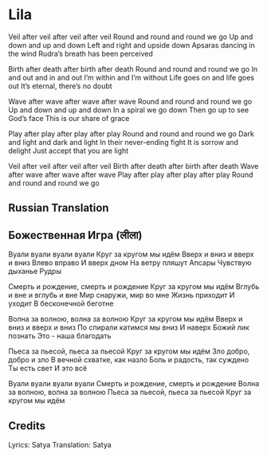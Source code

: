# Lila

Veil after veil after veil after veil
Round and round and round we go
Up and down and up and down
Left and right and upside down
Apsaras dancing in the wind
Rudra’s breath has been perceived

Birth after death after birth after death
Round and round and round we go
In and out and in and out
I’m within and I’m without
Life goes on and life goes out
It’s eternal, there’s no doubt

Wave after wave after wave after wave
Round and round and round we go
Up and down and up and down
In a spiral we go down
Then go up to see God’s face
This is our share of grace

Play after play after play after play
Round and round and round we go
Dark and light and dark and light
In their never-ending fight
It is sorrow and delight
Just accept that you are light

Veil after veil after veil after veil
Birth after death after birth after death
Wave after wave after wave after wave
Play after play after play after play
Round and round and round we go

## Russian Translation

## Божественная Игра (लीला)

Вуали вуали вуали вуали
Круг за кругом мы идём
Вверх и вниз и вверх и вниз
Влево вправо
И вверх дном
На ветру пляшут Апсары
Чувствую дыханье Рудры

Смерть и рождение, смерть и рождение
Круг за кругом мы идём
Вглубь и вне и вглубь и вне
Мир снаружи, мир во мне
Жизнь приходит
И уходит
B бесконечной беготне

Волна за волною, волна за волною
Круг за кругом мы идём
Вверх и вниз и вверх и вниз
По спирали катимся мы вниз
И наверх Божий лик познать
Это - наша благодать

Пьеса за пьесой, пьеса за пьесой
Круг за кругом мы идём
Зло добро, добро и зло
В вечной схватке, как назло
Боль и радость, так суждено
Ты есть свет
И это всё

Вуали вуали вуали вуали
Смерть и рождение, смерть и рождение
Волна за волною, волна за волною
Пьеса за пьесой, пьеса за пьесой
Круг за кругом мы идём

## Credits

Lyrics: Satya
Translation: Satya